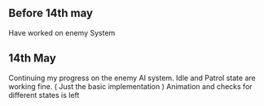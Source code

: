 ## Before 14th may
Have worked on enemy System

## 14th May
Continuing my progress on the enemy AI system.
Idle and Patrol state are working fine. ( Just the basic implementation ) 
Animation and checks for different states is left

